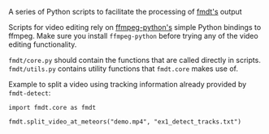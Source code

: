 A series of Python scripts to facilitate the processing of [fmdt's](https://github.com/alsoc/fmdt) output

Scripts for video editing rely on [ffmpeg-python's](https://github.com/kkroening/ffmpeg-python) simple Python bindings to ffmpeg. Make sure you install `ffmpeg-python` before trying any of the video editing functionality.

`fmdt/core.py` should contain the functions that are called directly in scripts.
`fmdt/utils.py` contains utility functions that `fmdt.core` makes use of.

Example to split a video using tracking information already provided by `fmdt-detect`:

```
import fmdt.core as fmdt

fmdt.split_video_at_meteors("demo.mp4", "ex1_detect_tracks.txt")
```